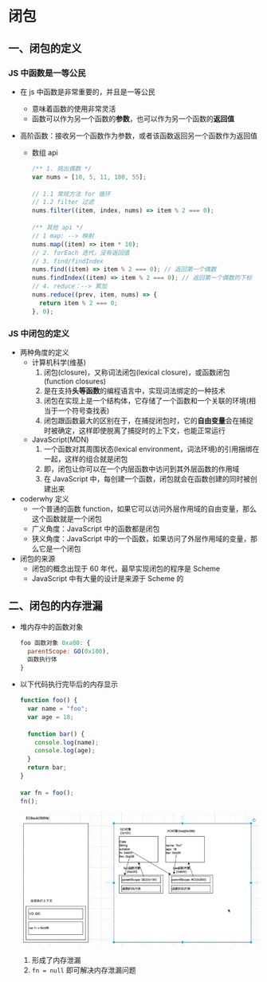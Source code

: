 <!--
 * @Author: East
 * @Date: 2021-12-29 11:08:03
 * @LastEditTime: 2021-12-30 09:50:04
 * @LastEditors: Please set LastEditors
 * @Description: 闭包的定义 - 理解 - 内存模型 - 内存泄漏
 * @FilePath: \forGreaterGood\javascript\03-闭包.md
-->

# 闭包

## 一、闭包的定义

### JS 中函数是一等公民

- 在 js 中函数是非常重要的，并且是一等公民
  - 意味着函数的使用非常灵活
  - 函数可以作为另一个函数的**参数**，也可以作为另一个函数的**返回值**
- 高阶函数：接收另一个函数作为参数，或者该函数返回另一个函数作为返回值

  - 数组 api

    ```js
    /** 1. 挑出偶数 */
    var nums = [10, 5, 11, 100, 55];

    // 1.1 常规方法 for 循环
    // 1.2 filter 过滤
    nums.filter((item, index, nums) => item % 2 === 0);

    /** 其他 api */
    // 1 map: --> 映射
    nums.map((item) => item * 10);
    // 2. forEach 迭代，没有返回值
    // 3. find/findIndex
    nums.find((item) => item % 2 === 0); // 返回第一个偶数
    nums.findIndex((item) => item % 2 === 0); // 返回第一个偶数的下标
    // 4. reduce：--> 累加
    nums.reduce((prev, item, nums) => {
      return item % 2 === 0;
    }, 0);
    ```

### JS 中闭包的定义

- 两种角度的定义
  - 计算机科学(维基)
    1. 闭包(closure)，又称词法闭包(lexical closure)，或函数闭包(function closures)
    2. 是在支持**头等函数**的编程语言中，实现词法绑定的一种技术
    3. 闭包在实现上是一个结构体，它存储了一个函数和一个关联的环境(相当于一个符号查找表)
    4. 闭包跟函数最大的区别在于，在捕捉闭包时，它的**自由变量**会在捕捉时被确定，这样即使脱离了捕捉时的上下文，也能正常运行
  - JavaScript(MDN)
    1. 一个函数对其周围状态(lexical environment，词法环境)的引用捆绑在一起，这样的组合就是闭包
    2. 即，闭包让你可以在一个内层函数中访问到其外层函数的作用域
    3. 在 JavaScript 中，每创建一个函数，闭包就会在函数创建的同时被创建出来
- coderwhy 定义
  - 一个普通的函数 function，如果它可以访问外层作用域的自由变量，那么这个函数就是一个闭包
  - 广义角度：JavaScript 中的函数都是闭包
  - 狭义角度：JavaScript 中的一个函数，如果访问了外层作用域的变量，那么它是一个闭包
- 闭包的来源
  - 闭包的概念出现于 60 年代，最早实现闭包的程序是 Scheme
  - JavaScript 中有大量的设计是来源于 Scheme 的

## 二、闭包的内存泄漏

- 堆内存中的函数对象
  ```js
  foo 函数对象 0xa00: {
    parentScope: GO(0x100),
    函数执行体
  }
  ```
- 以下代码执行完毕后的内存显示

  ```js
  function foo() {
    var name = "foo";
    var age = 18;

    function bar() {
      console.log(name);
      console.log(age);
    }
    return bar;
  }

  var fn = foo();
  fn();
  ```

  ![每个函数都是闭包](./imgs/03_闭包.png)

  1. 形成了内存泄漏
  2. `fn = null` 即可解决内存泄漏问题
